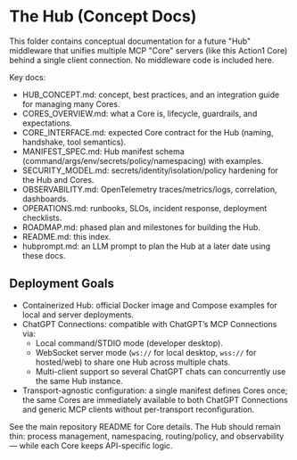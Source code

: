# The Hub (Concept Docs)

This folder contains conceptual documentation for a future "Hub" middleware that unifies multiple MCP "Core" servers (like this Action1 Core) behind a single client connection. No middleware code is included here.

Key docs:
- HUB_CONCEPT.md: concept, best practices, and an integration guide for managing many Cores.
- CORES_OVERVIEW.md: what a Core is, lifecycle, guardrails, and expectations.
- CORE_INTERFACE.md: expected Core contract for the Hub (naming, handshake, tool semantics).
- MANIFEST_SPEC.md: Hub manifest schema (command/args/env/secrets/policy/namespacing) with examples.
- SECURITY_MODEL.md: secrets/identity/isolation/policy hardening for the Hub and Cores.
- OBSERVABILITY.md: OpenTelemetry traces/metrics/logs, correlation, dashboards.
- OPERATIONS.md: runbooks, SLOs, incident response, deployment checklists.
- ROADMAP.md: phased plan and milestones for building the Hub.
- README.md: this index.
- hubprompt.md: an LLM prompt to plan the Hub at a later date using these docs.

## Deployment Goals
- Containerized Hub: official Docker image and Compose examples for local and server deployments.
- ChatGPT Connections: compatible with ChatGPT’s MCP Connections via:
  - Local command/STDIO mode (developer desktop).
  - WebSocket server mode (`ws://` for local desktop, `wss://` for hosted/web) to share one Hub across multiple chats.
  - Multi-client support so several ChatGPT chats can concurrently use the same Hub instance.
- Transport-agnostic configuration: a single manifest defines Cores once; the same Cores are immediately available to both ChatGPT Connections and generic MCP clients without per-transport reconfiguration.

See the main repository README for Core details. The Hub should remain thin: process management, namespacing, routing/policy, and observability — while each Core keeps API-specific logic.
